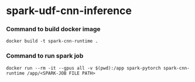 # spark-udf-cnn-inference 

### Command to build docker image
```docker build -t spark-cnn-runtime .```


### Command to run spark job
```docker run --rm -it --gpus all -v $(pwd):/app spark-pytorch spark-cnn-runtime /app/<SPARK-JOB FILE PATH>```